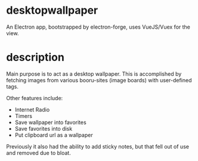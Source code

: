 # desktopwallpaper

An Electron app, bootstrapped by electron-forge, uses VueJS/Vuex for the view.

# description

Main purpose is to act as a desktop wallpaper. This is accomplished by fetching images from various booru-sites (image boards) with user-defined tags.

Other features include:
- Internet Radio
- Timers
- Save wallpaper into favorites
- Save favorites into disk
- Put clipboard url as a wallpaper

Previously it also had the ability to add sticky notes, but that fell out of use and removed due to bloat.

